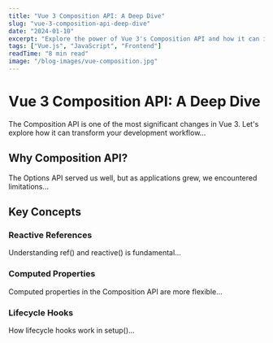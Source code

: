 ```yaml
---
title: "Vue 3 Composition API: A Deep Dive"
slug: "vue-3-composition-api-deep-dive"
date: "2024-01-10"
excerpt: "Explore the power of Vue 3's Composition API and how it can improve your component organization and code reusability."
tags: ["Vue.js", "JavaScript", "Frontend"]
readTime: "8 min read"
image: "/blog-images/vue-composition.jpg"
---
```


# Vue 3 Composition API: A Deep Dive

The Composition API is one of the most significant changes in Vue 3. Let's explore how it can transform your development workflow...

## Why Composition API?

The Options API served us well, but as applications grew, we encountered limitations...

## Key Concepts

### Reactive References

Understanding ref() and reactive() is fundamental...

### Computed Properties

Computed properties in the Composition API are more flexible...

### Lifecycle Hooks

How lifecycle hooks work in setup()...
